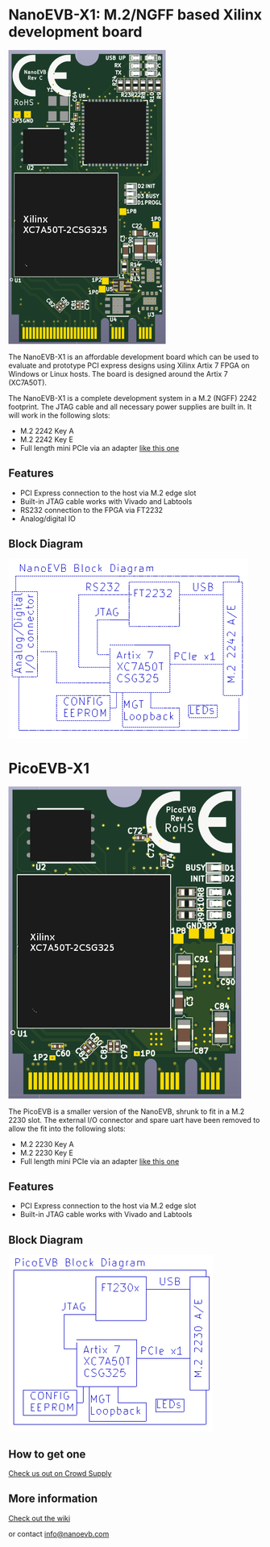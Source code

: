 # NanoEVB-X1: M.2/NGFF based Xilinx development board

![Image of NanoEVB](./NanoEVB-X1-top.png)

The NanoEVB-X1 is an affordable development board which can be used to evaluate and prototype 
PCI express designs using Xilinx Artix 7 FPGA on Windows or Linux hosts.
The board is designed around the Artix 7 (XC7A50T).

The NanoEVB-X1 is a complete development system in a M.2 (NGFF) 2242 footprint. The JTAG cable
and all necessary power supplies are built in. It will work in the following slots:
 
- M.2 2242 Key A
- M.2 2242 Key E
- Full length mini PCIe via an adapter [like this one](https://www.amazon.com/dp/B01MR76H5F)

## Features
- PCI Express connection to the host via M.2 edge slot
- Built-in JTAG cable works with Vivado and Labtools
- RS232 connection to the FPGA via FT2232
- Analog/digital IO


## Block Diagram

![NanoEVB Block Diagram](./NanoEVB-X1-block.png)

# PicoEVB-X1

![Image of PicoEVB](./PicoEVB-X1-top.png)

The PicoEVB is a smaller version of the NanoEVB, shrunk to fit in a M.2 2230 slot.
The external I/O connector and spare uart have been removed to allow the fit into the following slots:

- M.2 2230 Key A
- M.2 2230 Key E
- Full length mini PCIe via an adapter [like this one](https://www.amazon.com/dp/B01MR76H5F)

## Features
- PCI Express connection to the host via M.2 edge slot
- Built-in JTAG cable works with Vivado and Labtools

## Block Diagram

![PicoEVB Block Diagram](./PicoEVB-X1-block.png)

## How to get one
[Check us out on Crowd Supply](https://www.crowdsupply.com/rhs-research/nanoevb)


## More information

[Check out the wiki](https://github.com/RHSResearchLLC/NanoEVB-X1/wiki)

or contact info@nanoevb.com




